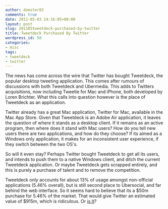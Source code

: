 ```yaml
---
author: domster83
comments: true
date: 2011-05-03 14:16:05+00:00
layout: post
slug: 201105tweetdeck-purchased-by-twitter
title: Tweetdeck Purchased By Twitter
wordpress_id: 50
categories:
- misc
tags:
- tweetdeck
- twitter
---
```


The news has come across the wire that Twitter has bought Tweetdeck, the popular desktop tweeting application. This comes after rumours of discussions with both Tweetdeck and Ubermedia.
This adds to Twitters acquisitions, now including Tweetie for Mac and iPhone, both developed by Loren Brichter. What this calls into question however is the place of Tweetdeck as an application.




Twitter already has a great Mac application, Twitter for Mac, available in the Mac App Store. Given that Tweetdeck is an Adobe Air application, it leaves the question of where it stands as a desktop client. If it remains as an active program, then where does it stand with Mac users? How do you tell new users there are two applications, and how do they choose? If its aimed as a Windows only application, it makes for an inconsistent user experience, if they switch between the two OS's.




So will it even stay? Perhaps Twitter bought Tweetdeck to get all its users, and intends to push them to a native Windows client, and ditch the current Tweetdeck application. Or maybe Tweetdeck gets scrapped entirely, and this is purely a purchase of talent and to remove the competition.




Tweetdeck only accounts for about 13% of usage amongst non-official applications (5.46% overall), but is still second place to Ubersocial, and far behind the web interface. So it seems hard to believe that its a $50m purchase for 5.46% of the market. That would give Twitter an estimated value of $915m, which is ridiculous. Or [is it](http://www.numeru.com/index.php/articles/-investment-banking/495-jpmorgan-twitter-deal-is-said-to-value-startup-at-45-billion.html)?
